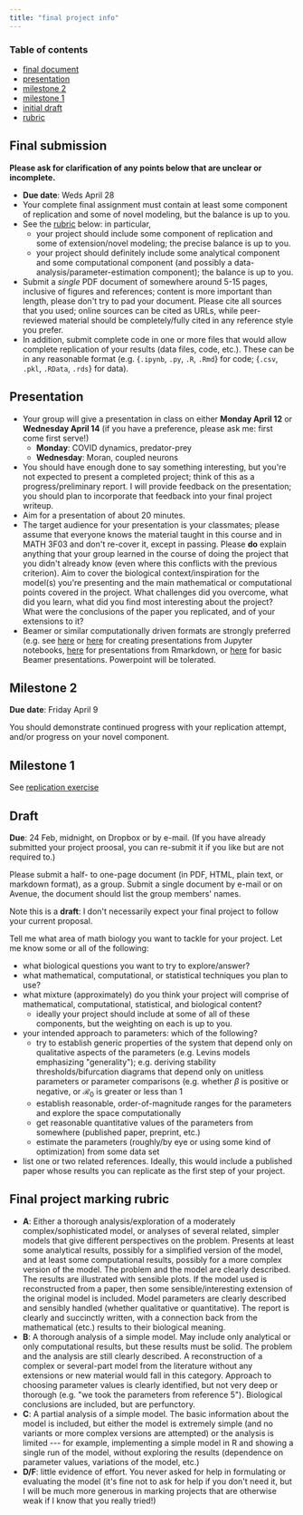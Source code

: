 ```yaml
---
title: "final project info"
---
```


### Table of contents

* [final document](#final/)
* [presentation](#presentation/)
* [milestone 2](#milestone2/)
* [milestone 1](#milestone1/)
* [initial draft](#draft0/)
* [rubric](#rubric/)

## Final submission

<a name="final/"></a>

**Please ask for clarification of any points below that are unclear or incomplete.**

- **Due date**: Weds April 28
- Your complete final assignment must contain at least some component of replication and some of novel modeling, but the balance is up to you. 
- See the [rubric](#rubric) below: in particular,
   - your project should include some component of replication and some of extension/novel modeling; the precise balance is up to you.
   - your project should definitely include some analytical component and some computational component (and possibly a data-analysis/parameter-estimation component); the balance is up to you.
- Submit a *single* PDF document of somewhere around 5-15 pages, inclusive of figures and references; content is more important than length, please don't try to pad your document. Please cite all sources that you used; online sources can be cited as URLs, while peer-reviewed material should be completely/fully cited in any reference style you prefer. 
- In addition, submit complete code in one or more files that would allow complete replication of your results (data files, code, etc.). These can be in any reasonable format (e.g. {`.ipynb`, `.py`, `.R`, `.Rmd`} for code; {`.csv`, `.pkl`, `.RData`, `.rds`} for data).

## Presentation

<a name="presentation/"></a>

- Your group will give a presentation in class on either **Monday April 12** or **Wednesday April 14** (if you have a preference, please ask me: first come first serve!)
    - **Monday**: COVID dynamics, predator-prey
	- **Wednesday**: Moran, coupled neurons
- You should have enough done to say something interesting, but you're not expected to present a completed project; think of this as a progress/preliminary report. I will provide feedback on the presentation; you should plan to incorporate that feedback into your final project writeup.
- Aim for a presentation of about 20 minutes.
- The target audience for your presentation is your classmates; please assume that everyone knows the material taught in this course and in MATH 3F03 and don't re-cover it, except in passing. Please **do** explain anything that your group learned in the course of doing the project that you didn't already know (even where this conflicts with the previous criterion). Aim to cover the biological context/inspiration for the model(s) you're presenting and the main mathematical or computational points covered in the project. What challenges did you overcome, what did you learn, what did you find most interesting about the project? What were the conclusions of the paper you replicated, and of your extensions to it?
- Beamer or similar computationally driven formats are strongly preferred (e.g. see [here](https://opensource.com/article/20/9/presentation-jupyter-notebooks) or [here](https://opensource.com/article/20/9/presentation-jupyter-notebooks) for creating presentations from Jupyter notebooks, [here](https://rmarkdown.rstudio.com/lesson-11.html) for presentations from Rmarkdown, or [here](https://www.overleaf.com/learn/latex/Beamer_Presentations:_A_Tutorial_for_Beginners_(Part_1)%E2%80%94Getting_Started) for basic Beamer presentations. Powerpoint will be tolerated.

## Milestone 2

<a name="milestone2/"></a>

**Due date**: Friday April 9

You should demonstrate continued progress with your replication attempt, and/or progress on your novel component.

## Milestone 1

<a name="milestone1/"></a>

See [replication exercise](./replication.md)

## Draft

<a name="draft0/"></a>

**Due**: 24 Feb, midnight, on Dropbox or by e-mail.  (If you have already submitted your project proosal, you can re-submit it if you like but are not required to.)

Please submit a half- to one-page document (in PDF, HTML, plain text, or markdown format), as a group. Submit a single document by e-mail or on Avenue, the document should list the group members' names.

Note this is a **draft**: I don't necessarily expect your final project to follow your current proposal.

Tell me what area of math biology you want to tackle for your project. Let me know some or all of the following:

* what biological questions you want to try to explore/answer?
* what mathematical, computational, or statistical techniques you plan to use?
* what mixture (approximately) do you think your project will comprise of mathematical, computational, statistical, and biological content?
   * ideally your project should include at some of all of these components, but the weighting on each is up to you.
* your intended approach to parameters: which of the following?
   * try to establish generic properties of the system that depend only on qualitative aspects of the parameters (e.g. Levins models emphasizing "generality"); e.g. deriving stability thresholds/bifurcation diagrams that depend only on unitless parameters or parameter comparisons (e.g. whether $\beta$ is positive or negative, or ${\mathcal R}_0$ is greater or less than 1
   * establish reasonable, order-of-magnitude ranges for the parameters and explore the space computationally
   * get reasonable quantitative values of the parameters from somewhere (published paper, preprint, etc.)
   * estimate the parameters (roughly/by eye or using some kind of optimization) from some data set
* list one or two related references. Ideally, this would include a published paper whose results you can replicate as the first step of your project.

## Final project marking rubric

<a name="rubric/"></a>

* **A**: Either a thorough analysis/exploration of a moderately complex/sophisticated model, or analyses of several related, simpler models that give different perspectives on the problem. Presents at least some analytical results, possibly for a simplified version of the model, and at least some computational results, possibly for a more complex version of the model. The problem and the model are clearly described. The results are illustrated with sensible plots. If the model used is reconstructed from a paper, then some sensible/interesting extension of the original model is included.  Model parameters are clearly described and sensibly handled (whether qualitative or quantitative). The report is clearly and succinctly written, with a connection back from the mathematical (etc.) results to their biological meaning.
* **B**: A thorough analysis of a simple model.  May include only analytical or only computational results, but these results must be solid. The problem and the analysis are still clearly described. A reconstruction of a complex or several-part model from the literature without any extensions or new material would fall in this category. Approach to choosing parameter values is clearly identified, but not very deep or thorough (e.g. "we took the parameters from reference 5").  Biological conclusions are included, but are perfunctory.
* **C**: A partial analysis of a simple model.  The basic information about the model is included, but either the model is extremely simple (and no variants or more complex versions are attempted) or the analysis is limited --- for example, implementing a simple model in R and showing a single run of the model, without exploring the results (dependence on parameter values, variations of the model, etc.)
* **D/F**: little evidence of effort. You never asked for help in formulating or evaluating the model (it's fine not to ask for help if you don't need it, but I will be much more generous in marking projects that are otherwise weak if I know that you really tried!)

